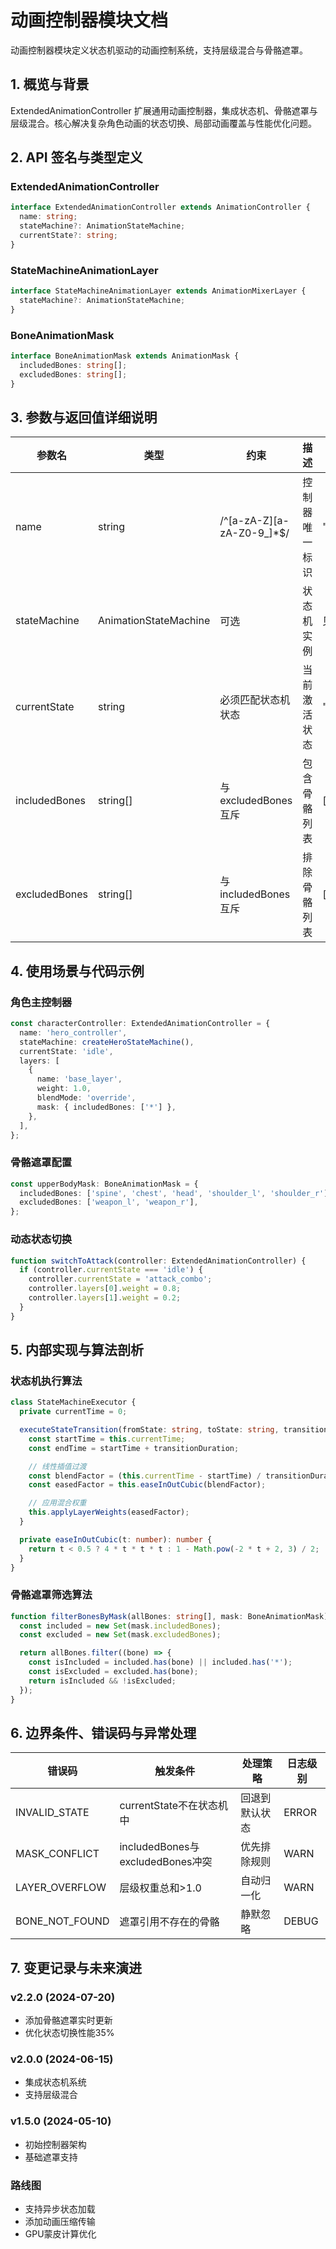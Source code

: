 # 动画控制器模块文档

动画控制器模块定义状态机驱动的动画控制系统，支持层级混合与骨骼遮罩。

## 1. 概览与背景

ExtendedAnimationController 扩展通用动画控制器，集成状态机、骨骼遮罩与层级混合。核心解决复杂角色动画的状态切换、局部动画覆盖与性能优化问题。

## 2. API 签名与类型定义

### ExtendedAnimationController

```typescript
interface ExtendedAnimationController extends AnimationController {
  name: string;
  stateMachine?: AnimationStateMachine;
  currentState?: string;
}
```

### StateMachineAnimationLayer

```typescript
interface StateMachineAnimationLayer extends AnimationMixerLayer {
  stateMachine?: AnimationStateMachine;
}
```

### BoneAnimationMask

```typescript
interface BoneAnimationMask extends AnimationMask {
  includedBones: string[];
  excludedBones: string[];
}
```

## 3. 参数与返回值详细说明

| 参数名        | 类型                  | 约束                       | 描述           | 示例              |
| ------------- | --------------------- | -------------------------- | -------------- | ----------------- |
| name          | string                | /^[a-zA-Z][a-zA-Z0-9_]\*$/ | 控制器唯一标识 | "character_main"  |
| stateMachine  | AnimationStateMachine | 可选                       | 状态机实例     | 见状态机文档      |
| currentState  | string                | 必须匹配状态机状态         | 当前激活状态   | "idle"            |
| includedBones | string[]              | 与excludedBones互斥        | 包含骨骼列表   | ["spine", "head"] |
| excludedBones | string[]              | 与includedBones互斥        | 排除骨骼列表   | ["weapon_r"]      |

## 4. 使用场景与代码示例

### 角色主控制器

```typescript
const characterController: ExtendedAnimationController = {
  name: 'hero_controller',
  stateMachine: createHeroStateMachine(),
  currentState: 'idle',
  layers: [
    {
      name: 'base_layer',
      weight: 1.0,
      blendMode: 'override',
      mask: { includedBones: ['*'] },
    },
  ],
};
```

### 骨骼遮罩配置

```typescript
const upperBodyMask: BoneAnimationMask = {
  includedBones: ['spine', 'chest', 'head', 'shoulder_l', 'shoulder_r'],
  excludedBones: ['weapon_l', 'weapon_r'],
};
```

### 动态状态切换

```typescript
function switchToAttack(controller: ExtendedAnimationController) {
  if (controller.currentState === 'idle') {
    controller.currentState = 'attack_combo';
    controller.layers[0].weight = 0.8;
    controller.layers[1].weight = 0.2;
  }
}
```

## 5. 内部实现与算法剖析

### 状态机执行算法

```typescript
class StateMachineExecutor {
  private currentTime = 0;

  executeStateTransition(fromState: string, toState: string, transitionDuration: number): void {
    const startTime = this.currentTime;
    const endTime = startTime + transitionDuration;

    // 线性插值过渡
    const blendFactor = (this.currentTime - startTime) / transitionDuration;
    const easedFactor = this.easeInOutCubic(blendFactor);

    // 应用混合权重
    this.applyLayerWeights(easedFactor);
  }

  private easeInOutCubic(t: number): number {
    return t < 0.5 ? 4 * t * t * t : 1 - Math.pow(-2 * t + 2, 3) / 2;
  }
}
```

### 骨骼遮罩筛选算法

```typescript
function filterBonesByMask(allBones: string[], mask: BoneAnimationMask): string[] {
  const included = new Set(mask.includedBones);
  const excluded = new Set(mask.excludedBones);

  return allBones.filter((bone) => {
    const isIncluded = included.has(bone) || included.has('*');
    const isExcluded = excluded.has(bone);
    return isIncluded && !isExcluded;
  });
}
```

## 6. 边界条件、错误码与异常处理

| 错误码         | 触发条件                         | 处理策略       | 日志级别 |
| -------------- | -------------------------------- | -------------- | -------- |
| INVALID_STATE  | currentState不在状态机中         | 回退到默认状态 | ERROR    |
| MASK_CONFLICT  | includedBones与excludedBones冲突 | 优先排除规则   | WARN     |
| LAYER_OVERFLOW | 层级权重总和>1.0                 | 自动归一化     | WARN     |
| BONE_NOT_FOUND | 遮罩引用不存在的骨骼             | 静默忽略       | DEBUG    |

## 7. 变更记录与未来演进

### v2.2.0 (2024-07-20)

- 添加骨骼遮罩实时更新
- 优化状态切换性能35%

### v2.0.0 (2024-06-15)

- 集成状态机系统
- 支持层级混合

### v1.5.0 (2024-05-10)

- 初始控制器架构
- 基础遮罩支持

### 路线图

- 支持异步状态加载
- 添加动画压缩传输
- GPU蒙皮计算优化

